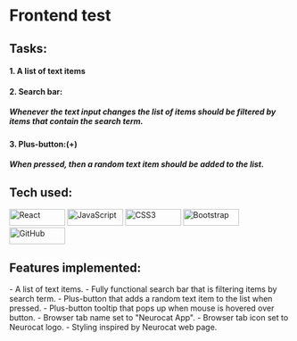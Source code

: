 

<h1>Frontend test</h1>

<h2>Tasks:</h2>

<h4>1. A list of text items</h4>

<h4>2. Search bar:</h4>
<h5>Whenever the text input changes the list of items should be filtered by items 
that contain the search term.</h5>

<h4>3. Plus-button:(+)</h4>
<h5>When pressed, then a random text item should be added to the list.</h5>


<h2>Tech used:</h2>
<p float="left">
<img alt="React" src="https://img.shields.io/badge/react%20-%2320232a.svg?&style=for-the-badge&logo=react&logoColor=%2361DAFB" width="100" height="30"> <img alt="JavaScript" src="https://img.shields.io/badge/javascript%20-%23323330.svg?&style=for-the-badge&logo=javascript&logoColor=%23F7DF1E" width="100" height="30"/> <img alt="CSS3" src="https://img.shields.io/badge/css3%20-%231572B6.svg?&style=for-the-badge&logo=css3&logoColor=white" width="100" height="30"/> <img alt="Bootstrap" src="https://img.shields.io/badge/bootstrap%20-%23563D7C.svg?&style=for-the-badge&logo=bootstrap&logoColor=white" width="100" height="30"/> <img alt="GitHub" src="https://camo.githubusercontent.com/f1b24afbb76d0d8108f7fa91c17d4de8c52fd58645d27e9f16cb1a921f3c5f53/68747470733a2f2f696d672e736869656c64732e696f2f62616467652f2d4769746875622d3138313731373f6c6f676f3d476974687562267374796c653d666f722d7468652d6261646765266c6f676f436f6c6f723d7768697465" width="100" height="30"/>


<h2>Features implemented:</h2>
- A list of text items.
- Fully functional search bar that is filtering items by search term.
- Plus-button that adds a random text item to the list when pressed.
- Plus-button tooltip that pops up when mouse is hovered over button.
- Browser tab name set to "Neurocat App".
- Browser tab icon set to Neurocat logo.
- Styling inspired by Neurocat web page.
